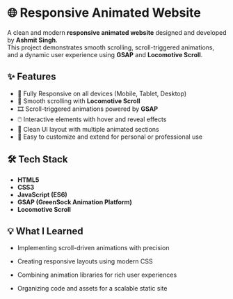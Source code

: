 # 🌐 Responsive Animated Website

A clean and modern **responsive animated website** designed and developed by **Ashmit Singh**.  
This project demonstrates smooth scrolling, scroll-triggered animations, and a dynamic user experience using **GSAP** and **Locomotive Scroll**.

## ✨ Features

- 📱 Fully Responsive on all devices (Mobile, Tablet, Desktop)
- 🧭 Smooth scrolling with **Locomotive Scroll**
- 🎞️ Scroll-triggered animations powered by **GSAP**
- 🖱️ Interactive elements with hover and reveal effects
- 🎨 Clean UI layout with multiple animated sections
- 🔧 Easy to customize and extend for personal or professional use


## 🛠️ Tech Stack

- **HTML5**
- **CSS3**
- **JavaScript (ES6)**
- **GSAP (GreenSock Animation Platform)**
- **Locomotive Scroll**

## 💡 What I Learned
- Implementing scroll-driven animations with precision

- Creating responsive layouts using modern CSS

- Combining animation libraries for rich user experiences

- Organizing code and assets for a scalable static site

